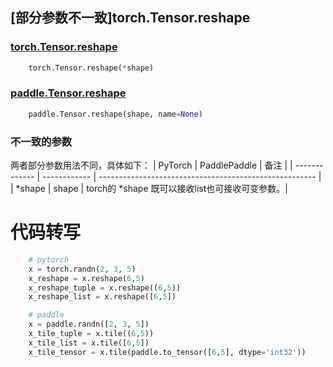 ## [部分参数不一致]torch.Tensor.reshape

### [torch.Tensor.reshape](https://pytorch.org/docs/1.13/generated/torch.Tensor.reshape.html)

```python
    torch.Tensor.reshape(*shape) 
```

### [paddle.Tensor.reshape](https://www.paddlepaddle.org.cn/documentation/docs/zh/api/paddle/Tensor_cn.html#reshape-shape-name-none)

```python
    paddle.Tensor.reshape(shape, name=None)
```

### 不一致的参数
两者部分参数用法不同，具体如下：
| PyTorch       | PaddlePaddle | 备注                                                   |
| ------------- | ------------ | ------------------------------------------------------ |
| *shape | shape | torch的 *shape 既可以接收list也可接收可变参数。|

# 代码转写

```python
    # pytorch
    x = torch.randn(2, 3, 5)
    x_reshape = x.reshape(6,5)
    x_reshape_tuple = x.reshape((6,5))
    x_reshape_list = x.reshape([6,5])

    # paddle
    x = paddle.randn([2, 3, 5])
    x_tile_tuple = x.tile((6,5))
    x_tile_list = x.tile([6,5])
    x_tile_tensor = x.tile(paddle.to_tensor([6,5], dtype='int32'))
```